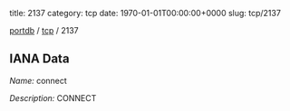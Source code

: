 title: 2137
category: tcp
date: 1970-01-01T00:00:00+0000
slug: tcp/2137

[portdb](/) / [tcp](/category/tcp.html) / 2137


## IANA Data

_Name:_ connect

_Description:_ CONNECT


